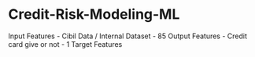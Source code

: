 # Credit-Risk-Modeling-ML

Input Features - Cibil Data / Internal Dataset - 85
Output Features - Credit card give or not - 1 Target Features 


